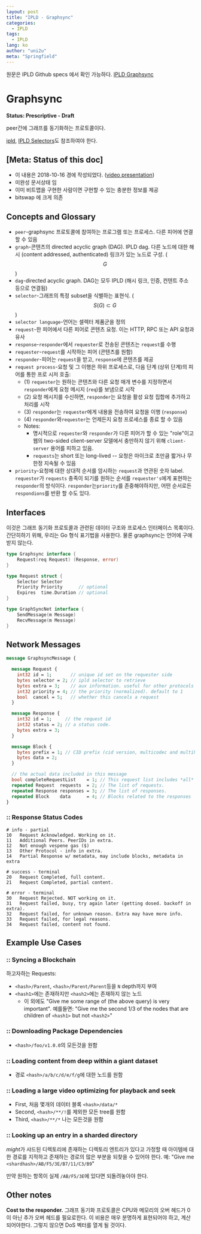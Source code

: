```yaml
---
layout: post
title: "IPLD - Graphsync"
categories:
  - IPLD
tags:
  - IPLD
lang: ko
author: "uni2u"
meta: "Springfield"
---
```


원문은 IPLD Github specs 에서 확인 가능하다. [IPLD Graphsync](https://github.com/ipld/specs/blob/master/block-layer/graphsync/graphsync.md)

# Graphsync

**Status: Prescriptive - Draft**

peer간에 그래프를 동기화하는 프로토콜이다.

[ipld](), [IPLD Selectors]()도 참조하여야 한다.

## [Meta: Status of this doc]

- 이 내용은 2018-10-16 경에 작성되었다. ([video presentation](https://drive.google.com/file/d/1NbbVxZQFKXwW6mdodxgTaftsI8eID-c1/view))
- 미완성 문서상태 임
- 이미 비트맵을 구현한 사람이면 구현할 수 있는 충분한 정보를 제공
- bitswap 에 크게 의존

## Concepts and Glossary

- `peer`-graphsync 프로토콜에 참여하는 프로그램 또는 프로세스. 다른 피어에 연결할 수 있음
- `graph`-콘텐츠의 directed acyclic graph (DAG). IPLD dag. 다른 노드에 대한 해시 (content addressed, authenticated) 링크가 있는 노드로 구성. ($$ G $$)
- `dag`-directed acyclic graph. DAG는 모두 IPLD (해시 링크, 인증, 컨텐트 주소 등으로 연결됨)
- `selector`-그래프의 특정 subset을 식별하는 표현식. ($$ S(G) \subset G $$)
- `selector language`-언어는 셀렉터 제품군을 정의
- `request`-한 피어에서 다른 피어로 콘텐츠 요청. 이는 HTTP, RPC 또는 API 요청과 유사
- `response`-`responder`에서 `requester`로 전송된 콘텐츠는 `request`를 수행
- `requester`-`request`를 시작하는 피어 (콘텐츠를 원함)
- `responder`-피어는 `request`을 받고, `response`에 콘텐츠를 제공
- `request process`-요청 및 그 이행은 하위 프로세스로, 다음 단계 (상위 단계)의 피어를 통한 프로 시저 호출:
  - (1) `requester`는 원하는 콘텐츠와 다른 요청 매개 변수를 지정하면서 `responder`에게 요청 메시지 (`req`)를 보냄으로 시작
  - (2) 요청 메시지를 수신하면, `responder`는 요청을 활성 요청 집합에 추가하고 처리를 시작
  - (3) `responder`는 `requester`에게 내용을 전송하여 요청을 이행 (`response`)
  - (4) `responder`와`requester`는 언제든지 요청 프로세스를 종료 할 수 있음
  - Notes:
    - 명시적으로 `requester`와 `responder`가 다른 피어가 할 수 있는 "role"이고 웹의 two-sided client-server 모델에서 충만하지 않기 위해 `client-server` 용어를 피하고 있음.
    - `requests`는 short 또는 long-lived -- 요청은 마이크로 초만큼 짧거나 무한정 지속될 수 있음
- `priority`-요청에 대한 상대적 순서를 암시하는 `request`과 연관된 숫자 label. `requester`가 `requests` 충족이 되기를 원하는 순서를 `requester's`에게 표현하는 `responder`의 방식이다. `responder`는`priority`를 존중해야하지만, 어떤 순서로든 `respondions`를 반환 할 수도 있다.

## Interfaces

이것은 그래프 동기화 프로토콜과 관련된 데이터 구조와 프로세스 인터페이스 목록이다. 간단히하기 위해, 우리는 Go 형식 표기법을 사용한다. 물론 graphsync는 언어에 구애받지 않는다.

```go
type Graphsync interface {
	Request(req	Request) (Response, error)
}

type Request struct {
    Selector Selector
    Priority Priority      // optional
    Expires  time.Duration // optional
}

type GraphSyncNet interface {
    SendMessage(m Message)
    RecvMessage(m Message)
}
```

## Network Messages

```protobuf
message GraphsyncMessage {

  message Request {
    int32 id = 1;       // unique id set on the requester side
    bytes selector = 2; // ipld selector to retrieve
    bytes extra = 3;    // aux information. useful for other protocols
    int32 priority = 4;	// the priority (normalized). default to 1
    bool  cancel = 5;   // whether this cancels a request
  }

  message Response {
    int32 id = 1;     // the request id
    int32 status = 2; // a status code.
    bytes extra = 3;
  }

  message Block {
  	bytes prefix = 1; // CID prefix (cid version, multicodec and multihash prefix (type + length)
  	bytes data = 2;
  }

  // the actual data included in this message
  bool completeRequestList    = 1; // This request list includes *all* requests, replacing outstanding requests.
  repeated Request  requests  = 2; // The list of requests.
  repeated Response responses = 3; // The list of responses.
  repeated Block    data      = 4; // Blocks related to the responses
}
```

### :: Response Status Codes

```
# info - partial
10   Request Acknowledged. Working on it.
11   Additional Peers. PeerIDs in extra.
12   Not enough vespene gas ($)
13   Other Protocol - info in extra.
14   Partial Response w/ metadata, may include blocks, metadata in extra

# success - terminal
20   Request Completed, full content.
21   Request Completed, partial content.

# error - terminal
30   Request Rejected. NOT working on it.
31   Request failed, busy, try again later (getting dosed. backoff in extra).
32   Request failed, for unknown reason. Extra may have more info.
33   Request failed, for legal reasons.
34   Request failed, content not found.
```

## Example Use Cases

### :: Syncing a Blockchain

하고자하는 Requests:

- `<hash>/Parent`, `<hash>/Parent/Parent`등을 `N` depth까지 부여
- `<hash1>`에는 존재하지만 `<hash2>`에는 존재하지 않는 노드
  - 이 외에도 "Give me some range of (the above query) is very important". 예를들면: "Give me the second 1/3 of the nodes that are children of `<hash1>` but not `<hash2>`"

### :: Downloading Package Dependencies

- `<hash>/foo/v1.0.0`의 모든것을 원함

### :: Loading content from deep within a giant dataset

- 경로 `<hash>/a/b/c/d/e/f/g`에 대한 노드를 원함

### :: Loading a large video optimizing for playback and seek

- First, 처음 몇개의 데이터 블록 `<hash>/data/*`
- Second, `<hash>/**/!`를 제외한 모든 tree를 원함
- Third, `<hash>/**/*` 나는 모든것을 원함

### :: Looking up an entry in a sharded directory

*might*가 샤드된 디렉토리에 존재하는 디렉토리 엔트리가 있다고 가정할 때 아이템에 대한 경로를 지적하고 준재하는 경로의 많은 부분을 되찾을 수 있어야 한다. 예: "Give me `<shardhash>/AB/F5/3E/B7/11/C3/B9`"

만약 원하는 항목이 실제 `/AB/F5/3E`에 있다면 되돌려놓아야 한다.

## Other notes

**Cost to the responder.** 그래프 동기화 프로토콜은 CPU와 메모리의 오버 헤드가 0이 아닌 추가 오버 헤드를 필요로한다. 이 비용은 매우 분명하게 표현되어야 하고, 계산되어야한다. 그렇지 않으면 DoS 벡터를 열게 될 것이다.
